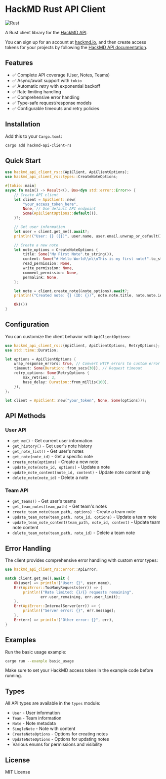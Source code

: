 # HackMD Rust API Client

![Rust](https://img.shields.io/badge/rust-%23000000.svg?style=for-the-badge&logo=rust&logoColor=white)

A Rust client library for the [HackMD API](https://hackmd.io/@docs/HackMD_API_Book).

You can sign up for an account at [hackmd.io](https://hackmd.io/), and then create access tokens for your projects by following the [HackMD API documentation](https://hackmd.io/@hackmd-api/developer-portal).

## Features

- ✅ Complete API coverage (User, Notes, Teams)
- ✅ Async/await support with `tokio`
- ✅ Automatic retry with exponential backoff
- ✅ Rate limiting handling
- ✅ Comprehensive error handling
- ✅ Type-safe request/response models
- ✅ Configurable timeouts and retry policies

## Installation

Add this to your `Cargo.toml`:

```sh
cargo add hackmd-api-client-rs
```

## Quick Start

```rust
use hackmd_api_client_rs::{ApiClient, ApiClientOptions};
use hackmd_api_client_rs::types::CreateNoteOptions;

#[tokio::main]
async fn main() -> Result<(), Box<dyn std::error::Error>> {
    // Create API client
    let client = ApiClient::new(
        "your_access_token_here",
        None, // Use default API endpoint
        Some(ApiClientOptions::default()),
    )?;

    // Get user information
    let user = client.get_me().await?;
    println!("User: {} ({})", user.name, user.email.unwrap_or_default());

    // Create a new note
    let note_options = CreateNoteOptions {
        title: Some("My First Note".to_string()),
        content: Some("# Hello World\\n\\nThis is my first note!".to_string()),
        read_permission: None,
        write_permission: None,
        comment_permission: None,
        permalink: None,
    };

    let note = client.create_note(&note_options).await?;
    println!("Created note: {} (ID: {})", note.note.title, note.note.id);

    Ok(())
}
```

## Configuration

You can customize the client behavior with `ApiClientOptions`:

```rust
use hackmd_api_client_rs::{ApiClient, ApiClientOptions, RetryOptions};
use std::time::Duration;

let options = ApiClientOptions {
    wrap_response_errors: true, // Convert HTTP errors to custom error types
    timeout: Some(Duration::from_secs(30)), // Request timeout
    retry_options: Some(RetryOptions {
        max_retries: 3,
        base_delay: Duration::from_millis(100),
    }),
};

let client = ApiClient::new("your_token", None, Some(options))?;
```

## API Methods

### User API

- `get_me()` - Get current user information
- `get_history()` - Get user's note history
- `get_note_list()` - Get user's notes
- `get_note(note_id)` - Get a specific note
- `create_note(options)` - Create a new note
- `update_note(note_id, options)` - Update a note
- `update_note_content(note_id, content)` - Update note content only
- `delete_note(note_id)` - Delete a note

### Team API

- `get_teams()` - Get user's teams
- `get_team_notes(team_path)` - Get team's notes
- `create_team_note(team_path, options)` - Create a team note
- `update_team_note(team_path, note_id, options)` - Update a team note
- `update_team_note_content(team_path, note_id, content)` - Update team note content
- `delete_team_note(team_path, note_id)` - Delete a team note

## Error Handling

The client provides comprehensive error handling with custom error types:

```rust
use hackmd_api_client_rs::error::ApiError;

match client.get_me().await {
    Ok(user) => println!("User: {}", user.name),
    Err(ApiError::TooManyRequests(err)) => {
        println!("Rate limited: {}/{} requests remaining",
                err.user_remaining, err.user_limit);
    },
    Err(ApiError::InternalServer(err)) => {
        println!("Server error: {}", err.message);
    },
    Err(err) => println!("Other error: {}", err),
}
```

## Examples

Run the basic usage example:

```bash
cargo run --example basic_usage
```

Make sure to set your HackMD access token in the example code before running.

## Types

All API types are available in the `types` module:

- `User` - User information
- `Team` - Team information
- `Note` - Note metadata
- `SingleNote` - Note with content
- `CreateNoteOptions` - Options for creating notes
- `UpdateNoteOptions` - Options for updating notes
- Various enums for permissions and visibility

## License

MIT License
